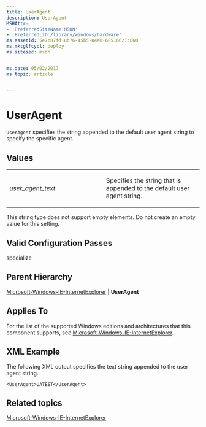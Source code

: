 ```yaml
---
title: UserAgent
description: UserAgent
MSHAttr:
- 'PreferredSiteName:MSDN'
- 'PreferredLib:/library/windows/hardware'
ms.assetid: 5e7c87fd-8b76-45b5-84a0-68516621c660
ms.mktglfcycl: deploy
ms.sitesec: msdn


ms.date: 05/02/2017
ms.topic: article


---
```


# UserAgent


`UserAgent` specifies the string appended to the default user agent string to specify the specific agent.

## Values


<table>
<colgroup>
<col width="50%" />
<col width="50%" />
</colgroup>
<tbody>
<tr class="odd">
<td><p><em>user_agent_text</em></p></td>
<td><p>Specifies the string that is appended to the default user agent string.</p></td>
</tr>
</tbody>
</table>

 

This string type does not support empty elements. Do not create an empty value for this setting.

## Valid Configuration Passes


specialize

## Parent Hierarchy


[Microsoft-Windows-IE-InternetExplorer](microsoft-windows-ie-internetexplorer.md) | **UserAgent**

## Applies To


For the list of the supported Windows editions and architectures that this component supports, see [Microsoft-Windows-IE-InternetExplorer](microsoft-windows-ie-internetexplorer.md).

## XML Example


The following XML output specifies the text string appended to the user agent string.

```
<UserAgent>UATEST</UserAgent>
```

## Related topics


[Microsoft-Windows-IE-InternetExplorer](microsoft-windows-ie-internetexplorer.md)

 

 







